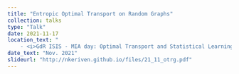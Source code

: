 ```yaml
---
title: "Entropic Optimal Transport on Random Graphs"
collection: talks
type: "Talk"
date: 2021-11-17
location_text: "
	- <i>GdR ISIS - MIA day: Optimal Transport and Statistical Learning</i>"
date_text: "Nov. 2021"
slideurl: "http://nkeriven.github.io/files/21_11_otrg.pdf"
---
```

